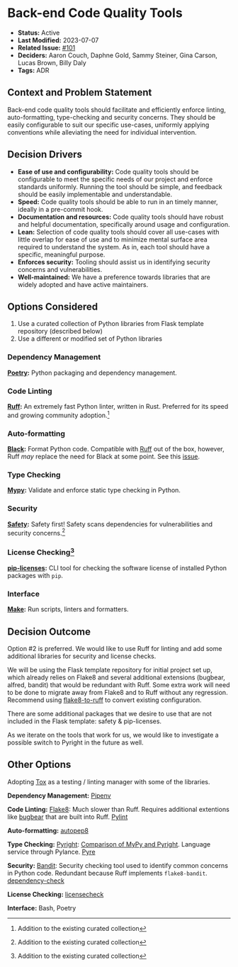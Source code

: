 # Back-end Code Quality Tools

- **Status:** Active
- **Last Modified:** 2023-07-07
- **Related Issue:** [#101](https://github.com/HHS/simpler-grants-gov/issues/101)
- **Deciders:** Aaron Couch, Daphne Gold, Sammy Steiner, Gina Carson, Lucas Brown, Billy Daly
- **Tags:** ADR

## Context and Problem Statement

Back-end code quality tools should facilitate and efficiently enforce linting, auto-formatting, type-checking and security concerns. They should be easily configurable to suit our specific use-cases, uniformly applying conventions while alleviating the need for individual intervention.

## Decision Drivers <!-- RECOMMENDED -->

- **Ease of use and configurability:** Code quality tools should be configurable to meet the specific needs of our project and enforce standards uniformly. Running the tool should be simple, and feedback should be easily implementable and understandable.
- **Speed:** Code quality tools should be able to run in an timely manner, ideally in a pre-commit hook.
- **Documentation and resources:** Code quality tools should have robust and helpful documentation, specifically around usage and configuration.
- **Lean:** Selection of code quality tools should cover all use-cases with little overlap for ease of use and to minimize mental surface area required to understand the system. As in, each tool should have a specific, meaningful purpose.
- **Enforces security:** Tooling should assist us in identifying security concerns and vulnerabilities.
- **Well-maintained:** We have a preference towards libraries that are widely adopted and have active maintainers.

## Options Considered

1. Use a curated collection of Python libraries from Flask template repository (described below)
2. Use a different or modified set of Python libraries

### Dependency Management

**[Poetry](https://python-poetry.org/docs/):** Python packaging and dependency management.

### Code Linting

**[Ruff](https://beta.ruff.rs/docs/):** An extremely fast Python linter, written in Rust. Preferred for its speed and growing community adoption.[^*]

### Auto-formatting

**[Black](https://github.com/psf/black):** Format Python code. Compatible with [Ruff](https://beta.ruff.rs/docs/faq/#is-ruff-compatible-with-black) out of the box, however, Ruff _may_ replace the need for Black at some point. See this [issue](https://github.com/astral-sh/ruff/issues/1904).

### Type Checking

**[Mypy](https://mypy-lang.org/):** Validate and enforce static type checking in Python.

### Security

**[Safety](https://docs.pyup.io/docs/getting-started-with-safety-cli):** Safety first! Safety scans dependencies for vulnerabilities and security concerns.[^*]

### License Checking[^*]

**[pip-licenses](https://github.com/raimon49/pip-licenses):** CLI tool for checking the software license of installed Python packages with `pip`.

### Interface

**[Make](https://www.gnu.org/software/make/manual/make.html):** Run scripts, linters and formatters.

## Decision Outcome <!-- REQUIRED -->

Option #2 is preferred. We would like to use Ruff for linting and add some additional libraries for security and license checks.

We will be using the Flask template repository for initial project set up, which already relies on Flake8 and several additional extensions (bugbear, alfred, bandit) that would be redundant with Ruff. Some extra work will need to be done to migrate away from Flake8 and to Ruff without any regression. Recommend using [flake8-to-ruff](https://pypi.org/project/flake8-to-ruff/) to convert existing configuration.

There are some additional packages that we desire to use that are not included in the Flask template: safety & pip-licenses.

As we iterate on the tools that work for us, we would like to investigate a possible switch to Pyright in the future as well.

## Other Options

Adopting [Tox](https://tox.wiki/en/latest/) as a testing / linting manager with some of the libraries.

**Dependency Management:**
[Pipenv](https://pipenv.pypa.io/en/latest/)

**Code Linting:**
[Flake8](https://flake8.pycqa.org/en/latest/#): Much slower than Ruff. Requires additional extentions like [bugbear](https://pypi.org/project/flake8-bugbear/) that are built into Ruff.
[Pylint](https://pypi.org/project/pylint/)

**Auto-formatting:**
[autopep8](https://pypi.org/project/autopep8/)

**Type Checking:**
[Pyright](https://microsoft.github.io/pyright/#/): [Comparison of MyPy and Pyright](https://github.com/microsoft/pyright/blob/main/docs/mypy-comparison.md). Language service through Pylance.
[Pyre](https://pyre-check.org/)

**Security:**
[Bandit](https://bandit.readthedocs.io/en/latest/): Security checking tool used to identify common concerns in Python code. Redundant because Ruff implements `flake8-bandit`.
[dependency-check](https://pypi.org/project/dependency-check/)

**License Checking:**
[licensecheck](https://pypi.org/project/licensecheck/)

**Interface:**
Bash, Poetry

[^*]: Addition to the existing curated collection
